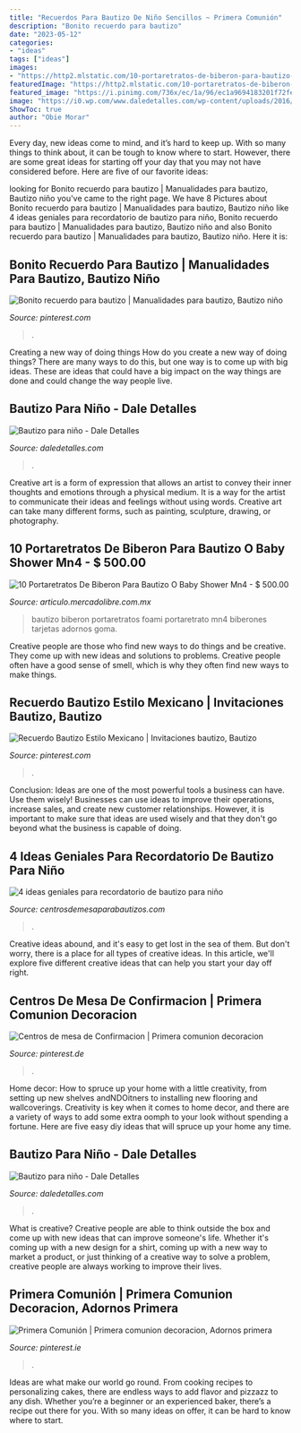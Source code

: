 ```yaml
---
title: "Recuerdos Para Bautizo De Niño Sencillos ~ Primera Comunión"
description: "Bonito recuerdo para bautizo"
date: "2023-05-12"
categories:
- "ideas"
tags: ["ideas"]
images:
- "https://http2.mlstatic.com/10-portaretratos-de-biberon-para-bautizo-o-baby-shower-mn4-D_NQ_NP_2807-MLM3609102211_122012-F.jpg"
featuredImage: "https://http2.mlstatic.com/10-portaretratos-de-biberon-para-bautizo-o-baby-shower-mn4-D_NQ_NP_2807-MLM3609102211_122012-F.jpg"
featured_image: "https://i.pinimg.com/736x/ec/1a/96/ec1a9694183201f72fe344cd452dab38--first-communion.jpg"
image: "https://i0.wp.com/www.daledetalles.com/wp-content/uploads/2016/02/14-4.jpg"
ShowToc: true
author: "Obie Morar"
---
```



Every day, new ideas come to mind, and it’s hard to keep up. With so many things to think about, it can be tough to know where to start. However, there are some great ideas for starting off your day that you may not have considered before. Here are five of our favorite ideas: 

	

		
looking for Bonito recuerdo para bautizo | Manualidades para bautizo, Bautizo niño you've came to the right page. We have 8 Pictures about Bonito recuerdo para bautizo | Manualidades para bautizo, Bautizo niño like 4 ideas geniales para recordatorio de bautizo para niño, Bonito recuerdo para bautizo | Manualidades para bautizo, Bautizo niño and also Bonito recuerdo para bautizo | Manualidades para bautizo, Bautizo niño. Here it is:
		
    
## Bonito Recuerdo Para Bautizo | Manualidades Para Bautizo, Bautizo Niño

<img loading=lazy src="https://i.pinimg.com/736x/d8/b0/fa/d8b0faf0788624cb80626797f85e6f56--bruno-joseph.jpg" onerror="this.onerror=null;this.src='https://tse4.mm.bing.net/th?id=OIP.tv03HJlWTVzeFwjb709EkgHaIK&amp;pid=15.1';" alt="Bonito recuerdo para bautizo | Manualidades para bautizo, Bautizo niño">

_Source: pinterest.com_

>. 

	

Creating a new way of doing things
How do you create a new way of doing things? There are many ways to do this, but one way is to come up with big ideas. These are ideas that could have a big impact on the way things are done and could change the way people live.

    
## Bautizo Para Niño - Dale Detalles

<img loading=lazy src="https://i0.wp.com/www.daledetalles.com/wp-content/uploads/2016/02/16-4.jpg" onerror="this.onerror=null;this.src='https://tse1.mm.bing.net/th?id=OIP.IK1OIQMF5yo212Mn8Fd6lAHaFe&amp;pid=15.1';" alt="Bautizo para niño - Dale Detalles">

_Source: daledetalles.com_

>. 

	

Creative art is a form of expression that allows an artist to convey their inner thoughts and emotions through a physical medium. It is a way for the artist to communicate their ideas and feelings without using words. Creative art can take many different forms, such as painting, sculpture, drawing, or photography.

    
## 10 Portaretratos De Biberon Para Bautizo O Baby Shower Mn4 - $ 500.00

<img loading=lazy src="https://http2.mlstatic.com/10-portaretratos-de-biberon-para-bautizo-o-baby-shower-mn4-D_NQ_NP_2807-MLM3609102211_122012-F.jpg" onerror="this.onerror=null;this.src='https://tse4.mm.bing.net/th?id=OIP.UNWfdosD5TCC-RYRlqA_DgHaJ4&amp;pid=15.1';" alt="10 Portaretratos De Biberon Para Bautizo O Baby Shower Mn4 - $ 500.00">

_Source: articulo.mercadolibre.com.mx_

>bautizo biberon portaretratos foami portaretrato mn4 biberones tarjetas adornos goma. 

	

Creative people are those who find new ways to do things and be creative. They come up with new ideas and solutions to problems. Creative people often have a good sense of smell, which is why they often find new ways to make things.

    
## Recuerdo Bautizo Estilo Mexicano | Invitaciones Bautizo, Bautizo

<img loading=lazy src="https://i.pinimg.com/736x/de/39/80/de3980d4a1cda44d171816d361b2183d--ideas-bautizo-babys.jpg" onerror="this.onerror=null;this.src='https://tse3.mm.bing.net/th?id=OIP.GplfKp4CtSM0cJ8xeFumXgHaJ7&amp;pid=15.1';" alt="Recuerdo Bautizo Estilo Mexicano | Invitaciones bautizo, Bautizo">

_Source: pinterest.com_

>. 

	

Conclusion: Ideas are one of the most powerful tools a business can have. Use them wisely!
Businesses can use ideas to improve their operations, increase sales, and create new customer relationships. However, it is important to make sure that ideas are used wisely and that they don't go beyond what the business is capable of doing.

    
## 4 Ideas Geniales Para Recordatorio De Bautizo Para Niño

<img loading=lazy src="https://centrosdemesaparabautizos.com/wp-content/uploads/2019/04/detalles-y-recordatorio-de-bautizo-para-niño.jpg" onerror="this.onerror=null;this.src='https://tse4.mm.bing.net/th?id=OIP.08YT9eWwQUTk1qLsYGeMnQAAAA&amp;pid=15.1';" alt="4 ideas geniales para recordatorio de bautizo para niño">

_Source: centrosdemesaparabautizos.com_

>. 

	

Creative ideas abound, and it's easy to get lost in the sea of them. But don't worry, there is a place for all types of creative ideas. In this article, we'll explore five different creative ideas that can help you start your day off right.

    
## Centros De Mesa De Confirmacion | Primera Comunion Decoracion

<img loading=lazy src="https://i.pinimg.com/736x/4b/0d/46/4b0d461558958adbaf7b08c0427371ee.jpg" onerror="this.onerror=null;this.src='https://tse3.mm.bing.net/th?id=OIP.Mq2mrZvohb8TquG0gfHrpgHaNK&amp;pid=15.1';" alt="Centros de mesa de Confirmacion | Primera comunion decoracion">

_Source: pinterest.de_

>. 

	

Home decor: How to spruce up your home with a little creativity, from setting up new shelves andNDOitners to installing new flooring and wallcoverings.
Creativity is key when it comes to home decor, and there are a variety of ways to add some extra oomph to your look without spending a fortune. Here are five easy diy ideas that will spruce up your home any time.

    
## Bautizo Para Niño - Dale Detalles

<img loading=lazy src="https://i0.wp.com/www.daledetalles.com/wp-content/uploads/2016/02/14-4.jpg" onerror="this.onerror=null;this.src='https://tse2.mm.bing.net/th?id=OIP.PH5KD149gIEHDOEy5GB_fQHaE5&amp;pid=15.1';" alt="Bautizo para niño - Dale Detalles">

_Source: daledetalles.com_

>. 

	

What is creative?
Creative people are able to think outside the box and come up with new ideas that can improve someone's life. Whether it's coming up with a new design for a shirt, coming up with a new way to market a product, or just thinking of a creative way to solve a problem, creative people are always working to improve their lives.

    
## Primera Comunión | Primera Comunion Decoracion, Adornos Primera

<img loading=lazy src="https://i.pinimg.com/736x/ec/1a/96/ec1a9694183201f72fe344cd452dab38--first-communion.jpg" onerror="this.onerror=null;this.src='https://tse3.mm.bing.net/th?id=OIP.B7QJZdFU_hH4PUsqtBNg5QHaJ3&amp;pid=15.1';" alt="Primera Comunión | Primera comunion decoracion, Adornos primera">

_Source: pinterest.ie_

>. 

	

Ideas are what make our world go round. From cooking recipes to personalizing cakes, there are endless ways to add flavor and pizzazz to any dish. Whether you’re a beginner or an experienced baker, there’s a recipe out there for you. With so many ideas on offer, it can be hard to know where to start.


